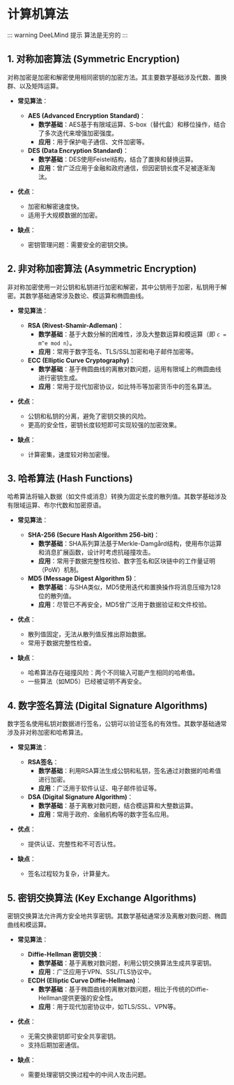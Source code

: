 # 计算机算法

::: warning DeeLMind 提示
算法是无穷的
:::

## 1. 对称加密算法 (Symmetric Encryption)

对称加密是加密和解密使用相同密钥的加密方法。其主要数学基础涉及代数、置换群、以及矩阵运算。

- **常见算法**：
  - **AES (Advanced Encryption Standard)**：
    - **数学基础**：AES基于有限域运算、S-box（替代盒）和移位操作，结合了多次迭代来增强加密强度。
    - **应用**：用于保护电子通信、文件加密等。
  - **DES (Data Encryption Standard)**：
    - **数学基础**：DES使用Feistel结构，结合了置换和替换运算。
    - **应用**：曾广泛应用于金融和政府通信，但因密钥长度不足被逐渐淘汰。

- **优点**：
  - 加密和解密速度快。
  - 适用于大规模数据的加密。

- **缺点**：
  - 密钥管理问题：需要安全的密钥交换。
  
## 2. 非对称加密算法 (Asymmetric Encryption)

非对称加密使用一对公钥和私钥进行加密和解密，其中公钥用于加密，私钥用于解密。其数学基础通常涉及数论、模运算和椭圆曲线。

- **常见算法**：
  - **RSA (Rivest-Shamir-Adleman)**：
    - **数学基础**：基于大数分解的困难性，涉及大整数运算和模运算（即 `c = m^e mod n`）。
    - **应用**：常用于数字签名、TLS/SSL加密和电子邮件加密等。
  - **ECC (Elliptic Curve Cryptography)**：
    - **数学基础**：基于椭圆曲线的离散对数问题，运用有限域上的椭圆曲线进行密钥生成。
    - **应用**：常用于现代加密协议，如比特币等加密货币中的签名算法。

- **优点**：
  - 公钥和私钥的分离，避免了密钥交换的风险。
  - 更高的安全性，密钥长度较短即可实现较强的加密效果。

- **缺点**：
  - 计算密集，速度较对称加密慢。
  
## 3. 哈希算法 (Hash Functions)

哈希算法将输入数据（如文件或消息）转换为固定长度的散列值。其数学基础涉及有限域运算、布尔代数和加密原语。

- **常见算法**：
  - **SHA-256 (Secure Hash Algorithm 256-bit)**：
    - **数学基础**：SHA系列算法基于Merkle-Damgård结构，使用布尔运算和消息扩展函数，设计时考虑抗碰撞攻击。
    - **应用**：常用于数据完整性校验、数字签名和区块链中的工作量证明（PoW）机制。
  - **MD5 (Message Digest Algorithm 5)**：
    - **数学基础**：与SHA类似，MD5使用迭代和置换操作将消息压缩为128位的散列值。
    - **应用**：尽管已不再安全，MD5曾广泛用于数据验证和文件校验。

- **优点**：
  - 散列值固定，无法从散列值反推出原始数据。
  - 常用于数据完整性检查。

- **缺点**：
  - 哈希算法存在碰撞风险：两个不同输入可能产生相同的哈希值。
  - 一些算法（如MD5）已经被证明不再安全。

## 4. 数字签名算法 (Digital Signature Algorithms)

数字签名使用私钥对数据进行签名，公钥可以验证签名的有效性。其数学基础通常涉及非对称加密和哈希算法。

- **常见算法**：
  - **RSA签名**：
    - **数学基础**：利用RSA算法生成公钥和私钥，签名通过对数据的哈希值进行加密。
    - **应用**：广泛用于软件认证、电子邮件验证等。
  - **DSA (Digital Signature Algorithm)**：
    - **数学基础**：基于离散对数问题，结合模运算和大整数运算。
    - **应用**：常用于政府、金融机构等的数字签名应用。

- **优点**：
  - 提供认证、完整性和不可否认性。
  
- **缺点**：
  - 签名过程较为复杂，计算量大。

## 5. 密钥交换算法 (Key Exchange Algorithms)

密钥交换算法允许两方安全地共享密钥。其数学基础通常涉及离散对数问题、椭圆曲线和模运算。

- **常见算法**：
  - **Diffie-Hellman 密钥交换**：
    - **数学基础**：基于离散对数问题，利用公钥交换算法生成共享密钥。
    - **应用**：广泛应用于VPN、SSL/TLS协议中。
  - **ECDH (Elliptic Curve Diffie-Hellman)**：
    - **数学基础**：基于椭圆曲线的离散对数问题，相比于传统的Diffie-Hellman提供更强的安全性。
    - **应用**：用于现代加密协议中，如TLS/SSL、VPN等。

- **优点**：
  - 无需交换密钥即可安全共享密钥。
  - 支持后期加密通信。

- **缺点**：
  - 需要处理密钥交换过程中的中间人攻击问题。